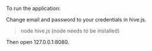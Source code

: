 To run the application:

Change email and password to your credentials in hive.js.

> node hive.js
(node needs to be installed)

Then open 127.0.0.1:8080.